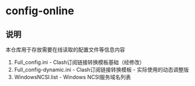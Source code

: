 # config-online

## 说明

本仓库用于存放需要在线读取的配置文件等信息内容

1. Full_config.ini - Clash订阅链接转换模板基础（经修改）
2. Full_config-dynamic.ini - Clash订阅链接转换模板 - 实际使用的动态调整版
3. WindowsNCSI.list - Windows NCSI服务域名列表
